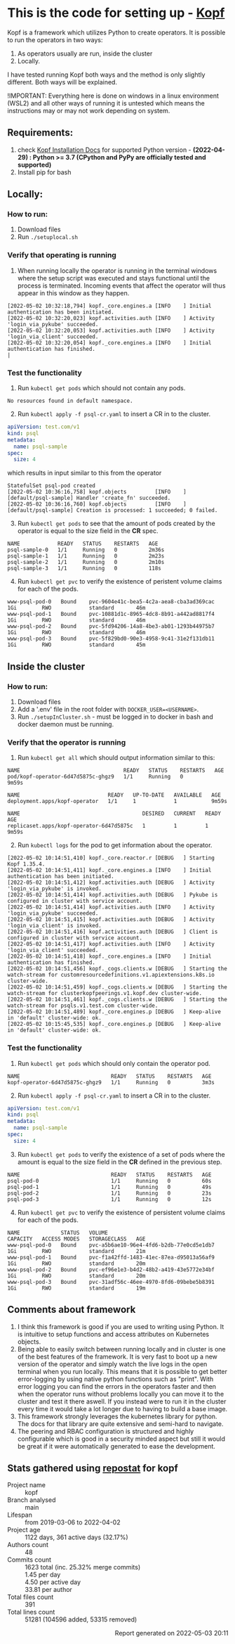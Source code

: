 # This is the code for setting up - [Kopf](https://github.com/nolar/kopf)

Kopf is a framework which utilizes Python to create operators. It is possible to run the operators in two ways:
1. As operators usually are run, inside the cluster
2. Locally.

I have tested running Kopf both ways and the method is only slightly different. Both ways will be explained.

!IMPORTANT: Everything here is done on windows in a linux environment (WSL2) and all other ways of running it is untested which means the instructions may or may not work depending on system.


## Requirements:
1. check [Kopf Installation Docs]() for supported Python version - **(2022-04-29) : Python >= 3.7 (CPython and PyPy are officially tested and supported)**
2. Install pip for bash

## Locally:
### How to run:
1. Download files
2. Run `./setuplocal.sh`

### Verify that operating is running
1. When running locally the operator is running in the terminal windows where the setup script was executed and stays functional until the process is terminated. Incoming events that affect the operator will thus appear in this window as they happen.
```console
[2022-05-02 10:32:18,794] kopf._core.engines.a [INFO    ] Initial authentication has been initiated.
[2022-05-02 10:32:20,023] kopf.activities.auth [INFO    ] Activity 'login_via_pykube' succeeded.
[2022-05-02 10:32:20,053] kopf.activities.auth [INFO    ] Activity 'login_via_client' succeeded.
[2022-05-02 10:32:20,054] kopf._core.engines.a [INFO    ] Initial authentication has finished.
|
```

### Test the functionality
1. Run `kubectl get pods` which should not contain any pods.
```console
No resources found in default namespace.
```
2. Run `kubectl apply -f psql-cr.yaml` to insert a CR in to the cluster.
```yaml
apiVersion: test.com/v1
kind: psql
metadata:
  name: psql-sample
spec:
  size: 4
```
which results in input similar to this from the operator 
```console
StatefulSet psql-pod created
[2022-05-02 10:36:16,758] kopf.objects         [INFO    ] [default/psql-sample] Handler 'create_fn' succeeded.
[2022-05-02 10:36:16,760] kopf.objects         [INFO    ] [default/psql-sample] Creation is processed: 1 succeeded; 0 failed.
```
3. Run `kubectl get pods` to see that the amount of pods created by the operator is equal to the size field in the **CR** spec.
```console
NAME            READY   STATUS    RESTARTS   AGE
psql-sample-0   1/1     Running   0          2m36s
psql-sample-1   1/1     Running   0          2m23s
psql-sample-2   1/1     Running   0          2m10s
psql-sample-3   1/1     Running   0          118s
```
4. Run `kubectl get pvc` to verify the existence of peristent volume claims for each of the pods.
```console
www-psql-pod-0   Bound    pvc-9604e41c-bea5-4c2a-aea8-cba3ad369cac   1Gi        RWO            standard       46m
www-psql-pod-1   Bound    pvc-10881d1c-8965-4dc8-8b91-a442ad8817f4   1Gi        RWO            standard       46m
www-psql-pod-2   Bound    pvc-5fd94206-14a8-4be3-ab01-1293b44975b7   1Gi        RWO            standard       46m
www-psql-pod-3   Bound    pvc-5f829bd0-90e3-4958-9c41-31e2f131db11   1Gi        RWO            standard       45m
```


## Inside the cluster

### How to run:
1. Download files
2. Add a '.env' file in the root folder with `DOCKER_USER=<USERNAME>`.
3. Run `./setupInCluster.sh` - must be logged in to docker in bash and docker daemon must be running.


### Verify that the operator is running
1. Run `kubectl get all` which should output information similar to this:

```console
NAME                                 READY   STATUS    RESTARTS   AGE
pod/kopf-operator-6d47d5875c-ghgz9   1/1     Running   0          9m59s

NAME                            READY   UP-TO-DATE   AVAILABLE   AGE
deployment.apps/kopf-operator   1/1     1            1           9m59s

NAME                                       DESIRED   CURRENT   READY   AGE
replicaset.apps/kopf-operator-6d47d5875c   1         1         1       9m59s
```

2. Run `kubectl logs` for the pod to get information about the operator.
```console
[2022-05-02 10:14:51,410] kopf._core.reactor.r [DEBUG   ] Starting Kopf 1.35.4.
[2022-05-02 10:14:51,411] kopf._core.engines.a [INFO    ] Initial authentication has been initiated.
[2022-05-02 10:14:51,412] kopf.activities.auth [DEBUG   ] Activity 'login_via_pykube' is invoked.
[2022-05-02 10:14:51,414] kopf.activities.auth [DEBUG   ] Pykube is configured in cluster with service account.
[2022-05-02 10:14:51,414] kopf.activities.auth [INFO    ] Activity 'login_via_pykube' succeeded.
[2022-05-02 10:14:51,415] kopf.activities.auth [DEBUG   ] Activity 'login_via_client' is invoked.
[2022-05-02 10:14:51,416] kopf.activities.auth [DEBUG   ] Client is configured in cluster with service account.
[2022-05-02 10:14:51,417] kopf.activities.auth [INFO    ] Activity 'login_via_client' succeeded.
[2022-05-02 10:14:51,418] kopf._core.engines.a [INFO    ] Initial authentication has finished.
[2022-05-02 10:14:51,456] kopf._cogs.clients.w [DEBUG   ] Starting the watch-stream for customresourcedefinitions.v1.apiextensions.k8s.io cluster-wide.
[2022-05-02 10:14:51,459] kopf._cogs.clients.w [DEBUG   ] Starting the watch-stream for clusterkopfpeerings.v1.kopf.dev cluster-wide.
[2022-05-02 10:14:51,461] kopf._cogs.clients.w [DEBUG   ] Starting the watch-stream for psqls.v1.test.com cluster-wide.
[2022-05-02 10:14:51,489] kopf._core.engines.p [DEBUG   ] Keep-alive in 'default' cluster-wide: ok.
[2022-05-02 10:15:45,535] kopf._core.engines.p [DEBUG   ] Keep-alive in 'default' cluster-wide: ok.
```

### Test the functionality
1. Run `kubectl get pods` which should only contain the operator pod. 
```console
NAME                             READY   STATUS    RESTARTS   AGE
kopf-operator-6d47d5875c-ghgz9   1/1     Running   0          3m3s
```
2. Run `kubectl apply -f psql-cr.yaml` to insert a CR in to the cluster.
```yaml
apiVersion: test.com/v1
kind: psql
metadata:
  name: psql-sample
spec:
  size: 4
```
3. Run `kubectl get pods` to verify the existence of a set of pods where the amount is equal to the size field in the **CR** defined in the previous step.

```console
NAME                             READY   STATUS    RESTARTS   AGE
psql-pod-0                       1/1     Running   0          60s
psql-pod-1                       1/1     Running   0          49s
psql-pod-2                       1/1     Running   0          23s
psql-pod-3                       1/1     Running   0          12s
```
4. Run `kubectl get pvc` to verify the existence of persistent volume claims for each of the pods.
```console
NAME             STATUS   VOLUME                                     CAPACITY   ACCESS MODES   STORAGECLASS   AGE
www-psql-pod-0   Bound    pvc-a5b6ae10-96e4-4fd6-b2db-77e0cd5e1db7   1Gi        RWO            standard       21m
www-psql-pod-1   Bound    pvc-f1a42ffd-1483-41ec-87ea-d95013a56af9   1Gi        RWO            standard       20m
www-psql-pod-2   Bound    pvc-ef96e1e3-b4d2-48b2-a419-43e5772e34bf   1Gi        RWO            standard       20m
www-psql-pod-3   Bound    pvc-31adf56c-46ee-4970-8fd6-09bebe5b8391   1Gi        RWO            standard       19m
```

## Comments about framework

1. I think this framework is good if you are used to writing using Python. It is intuitive to setup functions and access attributes on Kubernetes objects. 
2. Being able to easily switch between running locally and in cluster is one of the best features of the framework. It is very fast to boot up a new version of the operator and simply watch the live logs in the open terminal when you run locally. This means that it is possible to get better error-logging by using native python functions such as "print". With error logging you can find the errors in the operators faster and then when the operator runs without problems locally you can move it to the cluster and test it there aswell. If you instead were to run it in the cluster every time it would take a lot longer due to having to build a base image.
3. This framework strongly leverages the kubernetes library for python. The docs for that library are quite extensive and semi-hard to navigate.
4. The peering and RBAC configuration is structured and highly configurable which is good in a security minded aspect but still it would be great if it were automatically generated to ease the development.



## Stats gathered using [repostat](https://github.com/vifactor/repostat) for kopf

<body>
    <dt>Project name</dt>
        <dd>kopf</dd>
    <dt>Branch analysed</dt>
        <dd>main</dd>
    <dt>Lifespan</dt>
        <dd>from 2019-03-06 to 2022-04-02</dd>
    <dt>Project age</dt>
        <dd>1122 days, 361 active days
            (32.17%)</dd>
            <dt>Authors count</dt>
        <dd>48</dd>
    <dt>Commits count</dt>
        <dd> 1623 total
            (inc. 25.32% merge commits) </dd>
        <dd> 1.45 per day </dd>
        <dd> 4.50 per active day </dd>
        <dd> 33.81 per author </dd>
    <dt>Total files count</dt>
        <dd>391</dd>
    <dt>Total lines count</dt>
        <dd>51281 (104596 added, 53315 removed)</dd>
</dl>
<p style="text-align:right;"> Report generated on 2022-05-03 20:11 </p>
</body>
